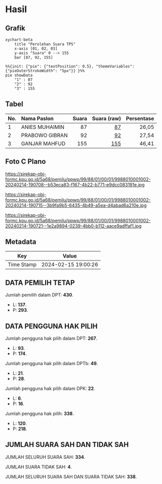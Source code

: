 # Hasil

## Grafik

```mermaid
xychart-beta
    title "Perolehan Suara TPS"
    x-axis [01, 02, 03]
    y-axis "Suara" 0 --> 155
    bar [87, 92, 155]
```

```mermaid
%%{init: {"pie": {"textPosition": 0.5}, "themeVariables": {"pieOuterStrokeWidth": "5px"}} }%%
pie showData
    "1" : 87
    "2" : 92
    "3" : 155
```

## Tabel

| No. | Nama Paslon    | Suara | Suara (raw) | Persentase |
|:--- |:-------------- | -----:| -----------:| ----------:|
| 1   | ANIES MUHAIMIN | 87    | [87][p-1]   | 26,05      |
| 2   | PRABOWO GIBRAN | 92    | [92][p-2]   | 27,54      |
| 3   | GANJAR MAHFUD  | 155   | [155][p-3]  | 46,41      |


[p-1]: https://github.com/gigit-pemilu/pemilu-2024-99-luar-negeri/blob/main/pilpres/hitung-suara/sub/99-luar-negeri/sub/88-paris-perancis/sub/01-paris-perancis/sub/0001-paris-perancis/sub/002-tps-001/sub/paslon-1.txt
[p-2]: https://github.com/gigit-pemilu/pemilu-2024-99-luar-negeri/blob/main/pilpres/hitung-suara/sub/99-luar-negeri/sub/88-paris-perancis/sub/01-paris-perancis/sub/0001-paris-perancis/sub/002-tps-001/sub/paslon-2.txt
[p-3]: https://github.com/gigit-pemilu/pemilu-2024-99-luar-negeri/blob/main/pilpres/hitung-suara/sub/99-luar-negeri/sub/88-paris-perancis/sub/01-paris-perancis/sub/0001-paris-perancis/sub/002-tps-001/sub/paslon-3.txt

## Foto C Plano

https://sirekap-obj-formc.kpu.go.id/5a68/pemilu/ppwp/99/88/01/00/01/9988010001002-20240214-190708--b53eca83-f167-4b22-b771-e9dcc083191e.jpg

https://sirekap-obj-formc.kpu.go.id/5a68/pemilu/ppwp/99/88/01/00/01/9988010001002-20240214-190715--3b9fa9b5-6435-4b49-a5ea-d4abad6a210e.jpg

https://sirekap-obj-formc.kpu.go.id/5a68/pemilu/ppwp/99/88/01/00/01/9988010001002-20240214-190721--1e2a9894-0239-4bb0-b112-aace9adffaf1.jpg


## Metadata

| Key        | Value               |
| ---------- | ------------------- |
| Time Stamp | 2024-02-15 19:00:26 |


## DATA PEMILIH TETAP

Jumlah pemilih dalam DPT: **430**.
 * L: **137**.
 * P: **293**.

## DATA PENGGUNA HAK PILIH

Jumlah pengguna hak pilih dalam DPT: **267**.
 * L: **93**.
 * P: **174**.

Jumlah pengguna hak pilih dalam DPTb: **49**.
 * L: **21**.
 * P: **28**.

Jumlah pengguna hak pilih dalam DPK: **22**.
 * L: **6**.
 * P: **16**.

Jumlah pengguna hak pilih: **338**.
 * L: **120**.
 * P: **218**.

## JUMLAH SUARA SAH DAN TIDAK SAH

JUMLAH SELURUH SUARA SAH: **334**.

JUMLAH SUARA TIDAK SAH: **4**.

JUMLAH SELURUH SUARA SAH DAN SUARA TIDAK SAH: **338**.


